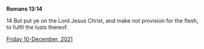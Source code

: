 **Romans 13:14**

14 But put ye on the Lord Jesus Christ, and make not provision for the flesh, to fulfil the lusts thereof. 

[Friday 10-December, 2021](https://t.me/s/daily_scripture)

